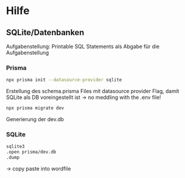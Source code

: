 # Hilfe

## SQLite/Datenbanken

Aufgabenstellung: Printable SQL Statements als Abgabe für die Aufgabenstellung

### Prisma

```bash
npx prisma init --datasource-provider sqlite
```

Erstellung des schema.prisma Files mit datasource provider Flag, damit SQLite als DB voreingestellt ist -> no meddling with the .env file!

```bash
npx prisma migrate dev
```

Generierung der dev.db

### SQLite

```bash
sqlite3
.open prisma/dev.db
.dump
```

-> copy paste into wordfile
